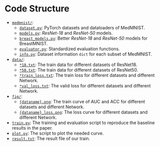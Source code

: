 # Code Structure
* [`medmnist/`](medmnist/):
    * [`dataset.py`](medmnist/dataset.py): PyTorch datasets and dataloaders of MedMNIST.
    * [`models.py`](medmnist/models.py): *ResNet-18* and *ResNet-50* models.
    * [`breast_models.py`](medmnist/breast_models.py): Better *ResNet-18* and *ResNet-50* models for BreastMNIST.
    * [`evaluator.py`](medmnist/evaluator.py): Standardized evaluation functions.
    * [`info.py`](medmnist/info.py): Dataset information `dict` for each subset of MedMNIST.
* [`data/`](data/):
    * [`*18.txt`](data/breast18.txt): The train data for different datasets of ResNet18.
    * [`*50.txt`](data/breast50.txt): The train data for different datasets of ResNet50.
    * [`*train_loss.txt`](data/breast18_train_loss.txt): The train loss for different datasets and different Network.
    * [`*val_loss.txt`](data/breast18_val_loss.txt): The valid loss for different datasets and different Network.
* [`fig/`](fig/):
    * [`{dataname}.png`](fig/breast.png): The train curve of AUC and ACC for different datasets and different Network.
    * [`{dataname}_loss.png`](fig/breast_loss.png): The loss curve for different datasets and different Network.
* [`train.py`](train.py): The training and evaluation script to reproduce the baseline results in the paper.
* [`plot.py`](plot.py): The script to plot the needed curve.
* [`result.txt`](result.txt): The result file of our train.